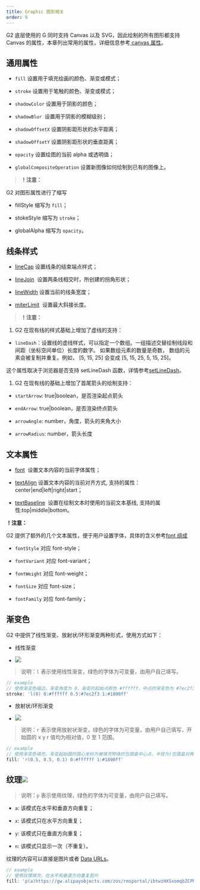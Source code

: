 ```yaml
---
title: Graphic 图形相关
order: 9
---
```


G2 底层使用的 G 同时支持 Canvas 以及 SVG，因此绘制的所有图形都支持 Canvas 的属性，本章列出常用的属性，详细信息参考[ canvas 属性](http://www.w3school.com.cn/tags/html_ref_canvas.asp)。

## 通用属性

- `fill` 设置用于填充绘画的颜色、渐变或模式；

- `stroke` 设置用于笔触的颜色、渐变或模式；

- `shadowColor` 设置用于阴影的颜色；

- `shadowBlur`  设置用于阴影的模糊级别；

- `shadowOffsetX` 设置阴影距形状的水平距离；

- `shadowOffsetY` 设置阴影距形状的垂直距离；

- `opacity` 设置绘图的当前 alpha 或透明值；

- `globalCompositeOperation` 设置新图像如何绘制到已有的图像上。


> **！注意：**


G2 对图形属性进行了缩写

- fillStyle 缩写为 `fill`；

- stokeStyle 缩写为 `stroke`；

- globalAlpha 缩写为 `opacity`。


## 线条样式

- [lineCap](http://www.w3school.com.cn/tags/canvas_linecap.asp) 设置线条的结束端点样式；

- [lineJoin](http://www.w3school.com.cn/tags/canvas_linejoin.asp)  设置两条线相交时，所创建的拐角形状；

- [lineWidth](http://www.w3school.com.cn/tags/canvas_linewidth.asp) 设置当前的线条宽度；

- [miterLimit](http://www.w3school.com.cn/tags/canvas_miterlimit.asp)  设置最大斜接长度。


> **！注意：**


1. G2 在现有线的样式基础上增加了虚线的支持：


- `lineDash`：设置线的虚线样式，可以指定一个数组。一组描述交替绘制线段和间距（坐标空间单位）长度的数字。 如果数组元素的数量是奇数， 数组的元素会被复制并重复。例如， [5, 15, 25] 会变成 [5, 15, 25, 5, 15, 25]。


这个属性取决于浏览器是否支持 setLineDash 函数，详情参考[setLineDash](https://developer.mozilla.org/en-US/docs/Web/API/CanvasRenderingContext2D/setLineDash)。

1. G2 在现有线的基础上增加了首尾箭头的绘制支持：


- `startArrow`: true|boolean，是否渲染起点箭头

- `endArrow`: true|boolean，是否渲染终点箭头

- `arrowAngle`: number，角度，箭头的夹角大小

- `arrowRadius`: number，箭头长度


## 文本属性

- [font](http://www.w3school.com.cn/tags/canvas_font.asp)  设置文本内容的当前字体属性；

- [textAlign](http://www.w3school.com.cn/tags/canvas_textalign.asp) 设置文本内容的当前对齐方式, 支持的属性：center|end|left|right|start；

- [textBaseline](http://www.w3school.com.cn/tags/canvas_textbaseline.asp)  设置在绘制文本时使用的当前文本基线, 支持的属性:top|middle|bottom。


**！注意：**

G2 提供了额外的几个文本属性，便于用户设置字体，具体的含义参考[font 组成](http://www.w3school.com.cn/tags/canvas_font.asp)

- `fontStyle` 对应 font-style；

- `fontVariant` 对应 font-variant；

- `fontWeight` 对应 font-weight；

- `fontSize` 对应 font-size；

- `fontFamily` 对应 font-family；


## 渐变色

G2 中提供了线性渐变、放射状/环形渐变两种形式，使用方式如下：

- 线性渐变

- ![](https://gw.alipayobjects.com/zos/rmsportal/ieWkhtoHOijxweuNFWdz.png#width=)


> 说明：`l` 表示使用线性渐变，绿色的字体为可变量，由用户自己填写。


```javascript
// example
// 使用渐变色描边，渐变角度为 0，渐变的起始点颜色 #ffffff，中点的渐变色为 #7ec2f3，结束的渐变色为 #1890ff
stroke: 'l(0) 0:#ffffff 0.5:#7ec2f3 1:#1890ff'
```

- 放射状/环形渐变

- ![](https://gw.alipayobjects.com/zos/rmsportal/qnvmbtSBGxQlcuVOWkdu.png#width=)


> 说明：`r` 表示使用放射状渐变，绿色的字体为可变量，由用户自己填写，开始圆的 x y r 值均为相对值，0 至 1 范围。


```javascript
// example
// 使用渐变色填充，渐变起始圆的圆心坐标为被填充物体的包围盒中心点，半径为(包围盒对角线长度 / 2) 的 0.1 倍，渐变的起始点颜色 #ffffff，中点的渐变色为 #7ec2f3，结束的渐变色为 #1890ff
fill: 'r(0.5, 0.5, 0.1) 0:#ffffff 1:#1890ff'
```

## 纹理![](https://gw.alipayobjects.com/zos/rmsportal/NjtjUimlJtmvXljsETAJ.png#width=)

> 说明：`p` 表示使用纹理，绿色的字体为可变量，由用户自己填写。


- `a`: 该模式在水平和垂直方向重复；

- `x`: 该模式只在水平方向重复；

- `y`: 该模式只在垂直方向重复；

- `n`: 该模式只显示一次（不重复）。


纹理的内容可以直接是图片或者 [Data URLs](https://developer.mozilla.org/en-US/docs/Web/HTTP/Basics_of_HTTP/Data_URIs)。

```javascript
// example
// 使用纹理填充，在水平和垂直方向重复图片
fill: 'p(a)https://gw.alipayobjects.com/zos/rmsportal/ibtwzHXSxomqbZCPMLqS.png'
```

